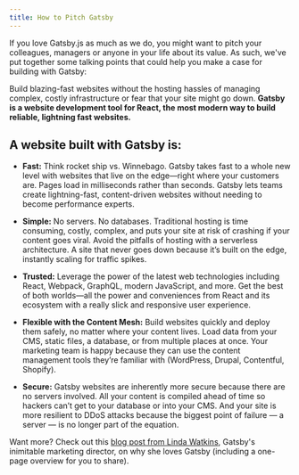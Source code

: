 ```yaml
---
title: How to Pitch Gatsby
---
```


If you love Gatsby.js as much as we do, you might want to pitch your colleagues, managers or anyone in your life about its value. As such, we've put together some talking points that could help you make a case for building with Gatsby:

Build blazing-fast websites without the hosting hassles of managing complex, costly infrastructure or fear that your site might go down. **Gatsby is a website development tool for React, the most modern way to build reliable, lightning fast websites.**

## A website built with Gatsby is:

- **Fast:** Think rocket ship vs. Winnebago. Gatsby takes fast to a whole new level with
  websites that live on the edge—right where your customers are. Pages load in milliseconds
  rather than seconds. Gatsby lets teams create lightning-fast, content-driven websites without
  needing to become performance experts.

- **Simple:** No servers. No databases. Traditional hosting is time consuming, costly, complex, and puts your site at risk of crashing if your content goes viral. Avoid the pitfalls of hosting with a serverless architecture. A site that never goes down because it’s built on the edge, instantly scaling for traffic spikes.

- **Trusted:** Leverage the power of the latest web technologies including React, Webpack, GraphQL, modern JavaScript, and more. Get the best of both worlds—all the power and conveniences from React and its ecosystem with a really slick and responsive user experience.

- **Flexible with the Content Mesh:** Build websites quickly and deploy them safely, no matter where your content lives. Load data from your CMS, static files, a database, or from multiple places at once. Your marketing team is happy because they can use the content management tools they’re familiar with (WordPress, Drupal, Contentful, Shopify).

- **Secure:** Gatsby websites are inherently more secure because there are no servers involved. All your content is compiled ahead of time so hackers can’t get to your database or into your CMS. And your site is more resilient to DDoS attacks because the biggest point of failure — a server — is no longer part of the equation.

Want more? Check out this [blog post from Linda Watkins](/blog/2018-06-08-gatsby-marketers-managers-agencies-teams/), Gatsby's inimitable marketing director, on why she loves Gatsby (including a one-page overview for you to share).
